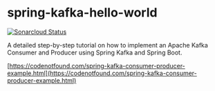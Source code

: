 # spring-kafka-hello-world

[![Sonarcloud Status](https://sonarcloud.io/api/project_badges/measure?project=com.codenotfound%3Aspring-kafka-hello-world&metric=alert_status)](https://sonarcloud.io/dashboard?id=com.codenotfound%3Aspring-kafka-hello-world)

A detailed step-by-step tutorial on how to implement an Apache Kafka Consumer and Producer using Spring Kafka and Spring Boot.

[https://codenotfound.com/spring-kafka-consumer-producer-example.html](https://codenotfound.com/spring-kafka-consumer-producer-example.html)
